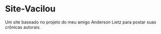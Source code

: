 # Site-Vacilou
Um site baseado no projeto do meu amigo Anderson Lietz para postar suas crônicas autorais.
